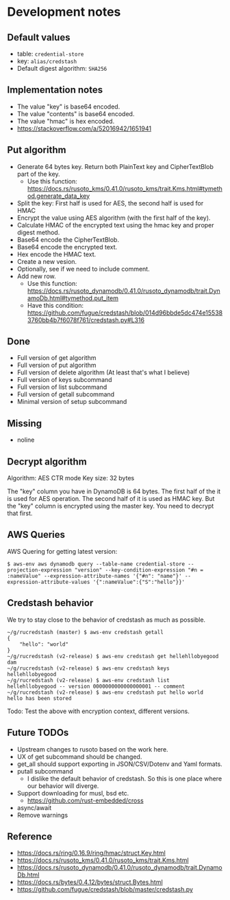 # Development notes

## Default values

* table: `credential-store`
* key: `alias/credstash`
* Default digest algorithm: `SHA256`

## Implementation notes

* The value "key" is base64 encoded.
* The value "contents" is base64 encoded.
* The value "hmac" is hex encoded.
* https://stackoverflow.com/a/52016942/1651941

## Put algorithm

* Generate 64 bytes key. Return both PlainText key and CipherTextBlob part of the key.
  - Use this function: https://docs.rs/rusoto_kms/0.41.0/rusoto_kms/trait.Kms.html#tymethod.generate_data_key
* Split the key: First half is used for AES, the second half is used for HMAC
* Encrypt the value using AES algorithm (with the first half of the key).
* Calculate HMAC of the encrypted text using the hmac key and proper digest method.
* Base64 encode the CipherTextBlob.
* Base64 encode the encrypted text.
* Hex encode the HMAC text.
* Create a new vesion.
* Optionally, see if we need to include comment.
* Add new row.
  - Use this function: https://docs.rs/rusoto_dynamodb/0.41.0/rusoto_dynamodb/trait.DynamoDb.html#tymethod.put_item
  - Have this condition: https://github.com/fugue/credstash/blob/014d96bbde5dc474e155383760bb4b7f6078f761/credstash.py#L316

## Done

* Full version of get algorithm
* Full version of put algorithm
* Full version of delete algorithm (At least that's what I believe)
* Full version of keys subcommand
* Full version of list subcommand
* Full version of getall subcommand
* Minimal version of setup subcommand

## Missing

* noline

## Decrypt algorithm

Algorithm: AES CTR mode
Key size: 32 bytes

The "key" column you have in DynamoDB is 64 bytes. The first half of
the it is used for AES operation. The second half of it is used as
HMAC key. But the "key" column is encrypted using the master key. You
need to decrypt that first.

## AWS Queries

AWS Quering for getting latest version:

``` shellsession
$ aws-env aws dynamodb query --table-name credential-store --projection-expression "version" --key-condition-expression "#n = :nameValue" --expression-attribute-names '{"#n": "name"}' --expression-attribute-values '{":nameValue":{"S":"hello"}}'
```

## Credstash behavior

We try to stay close to the behavior of credstash as much as possible.

``` shellsession
~/g/rucredstash (master) $ aws-env credstash getall
{
    "hello": "world"
}
~/g/rucredstash (v2-release) $ aws-env credstash get hellehllobyegood
dam
~/g/rucredstash (v2-release) $ aws-env credstash keys
hellehllobyegood
~/g/rucredstash (v2-release) $ aws-env credstash list
hellehllobyegood -- version 0000000000000000001 -- comment
~/g/rucredstash (v2-release) $ aws-env credstash put hello world
hello has been stored
```

Todo: Test the above with encryption context, different versions.

## Future TODOs

* Upstream changes to rusoto based on the work here.
* UX of get subcommand should be changed.
* get_all should support exporting in JSON/CSV/Dotenv and Yaml formats.
* putall subcommand
  - I dislike the default behavior of credstash. So this is one place
    where our behavior will diverge.
* Support downloading for musl, bsd etc.
  - https://github.com/rust-embedded/cross
* async/await
* Remove warnings

## Reference

* https://docs.rs/ring/0.16.9/ring/hmac/struct.Key.html
* https://docs.rs/rusoto_kms/0.41.0/rusoto_kms/trait.Kms.html
* https://docs.rs/rusoto_dynamodb/0.41.0/rusoto_dynamodb/trait.DynamoDb.html
* https://docs.rs/bytes/0.4.12/bytes/struct.Bytes.html
* https://github.com/fugue/credstash/blob/master/credstash.py

